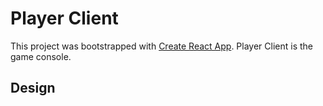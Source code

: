 # Player Client

This project was bootstrapped with [Create React App](https://github.com/facebook/create-react-app).
Player Client is the game console.

## Design
